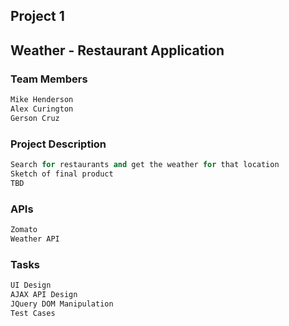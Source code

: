 ## Project 1
## Weather - Restaurant Application

### Team Members 
```python
Mike Henderson
Alex Curington
Gerson Cruz
```
### Project Description
```python
Search for restaurants and get the weather for that location
Sketch of final product
TBD
```
### APIs
```python
Zomato
Weather API
```
### Tasks
```python
UI Design
AJAX API Design
JQuery DOM Manipulation
Test Cases
```
